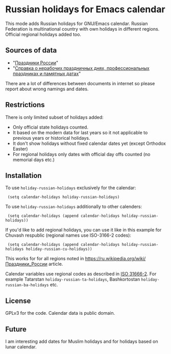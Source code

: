 # Russian holidays for Emacs calendar

This mode adds Russian holidays for GNU/Emacs calendar. Russian
Federation is multinational country with own holidays in different
regions. Official regional holidays added too.

## Sources of data

* "[Праздники России](https://ru.wikipedia.org/wiki/%D0%9F%D1%80%D0%B0%D0%B7%D0%B4%D0%BD%D0%B8%D0%BA%D0%B8_%D0%A0%D0%BE%D1%81%D1%81%D0%B8%D0%B8)"
* "[Справка о нерабочих праздничных днях, профессиональных праздниках и памятных датах](http://base.garant.ru/4029129/)"

There are a lot of differences between documents in internet so please
report about wrong namings and dates.

## Restrictions

There is only limited subset of holidays added:

* Only official state holidays counted.
* It based on the modern data for last years so it not applicable to
  previous years or historical holidays.
* It don't show holidays without fixed calendar dates yet (except Orthodox Easter)
* For regional holidays only dates with official day offs counted (no
  memorial days etc.)

## Installation

To use `holiday-russian-holidays` exclusively for the calendar:

```
 (setq calendar-holidays holiday-russian-holidays)
```

To use `holiday-russian-holidays` additionally to other calenders:

```
 (setq calendar-holidays (append calendar-holidays holiday-russian-holidays))
```

If you'd like to add regional holidays, you can use it like in this
example for Chuvash respublic (regional names use ISO-3166-2 codes):

```
 (setq calendar-holidays (append calendar-holidays holiday-russian-holidays holiday-russian-cu-holidays))
```

This works for for all regions noted in
https://ru.wikipedia.org/wiki/Праздники_России article. 

Calendar variables use regional codes as described in
[ISO 31666-2](https://ru.wikipedia.org/wiki/ISO_3166-2:RU). For
example Tatarstan `holiday-russian-ta-holidays`, Bashkortostan
`holiday-russian-ba-holidays` etc.

## License

GPLv3 for the code. Calendar data is public domain.

## Future

I am interesting add dates for Muslim holidays and for holidays based on lunar calendar.

